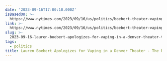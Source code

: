 ```yaml
---
date: '2023-09-16T17:00:10.000Z'
isBasedOn: >-
  https://www.nytimes.com/2023/09/16/us/politics/boebert-theater-vaping-apology.html
link: >-
  https://www.nytimes.com/2023/09/16/us/politics/boebert-theater-vaping-apology.html
slug: >-
  2023-09-16-lauren-boebert-apologizes-for-vaping-in-a-denver-theater-the-new-york-tim
tags:
  - politics
title: Lauren Boebert Apologizes for Vaping in a Denver Theater - The New York Tim
---
```


